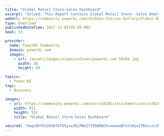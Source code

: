 ```yaml
---
title: "Global Retail Store-Sales Dashboard"
excerpt: "Solved: This Report Contains Global Retail Store -Sales Analysis details"
webUrl: https://community.powerbi.com/t5/Data-Stories-Gallery/Global-Retail-Store-Sales-Dashboard/m-p/317488
type: download
publishedDateTime: 2017-12-05T05:05:00Z
heat: 53

provider:
  name: PowerBI Community
  domain: powerbi.com
  images:
    - url: /assets/images/organizations/powerbi.com-50x50.jpg
      width: 50
      height: 50

topics:
  - Power BI
tags:
  - Business

images:
  - url: https://community.powerbi.com/oxcrx34285/attachments/oxcrx34285/DataStoriesGallery/1295/1/Retail%20File.JPG
    width: 921
    height: 532
    title: "Global Retail Store-Sales Dashboard"

secured: "VwqtBhfUsZkXbTkTO5y+w38jPNGZffO5W9QChcueo4aBfoViWjn2TR2sccs39F5KuXJBZwpKvgdy2iygk38M39XkaRnRQvglhA6ziUdhOR0m5JKjla2ybHxkuPKkjVKuONc46dRyU3tuMUY7GpKWUsGzQEYY95wGew6RJ6Bx/ViexSTUIKmeB5N0tf2PUzNZmFWOYZSCz+Jw1kF3KVztdoJhTEkjUjqQzjIXcxSqy7Nx54mOaZFVjCclJpTN67G3hbAx4nnTDu9PxZYX++Ume7LZS4Xzu7+2z4SUT0JPRqLKbz2HFNRKEQFbfscudMng7+1pBji9AFCZjjrufZE6mOkCiVFmyjcUmsogzRtHwNuBBjLrbi3q2rst6TOQ4VUa;yTTjMSyNIWLZpfEc27WpAQ=="
---
```


